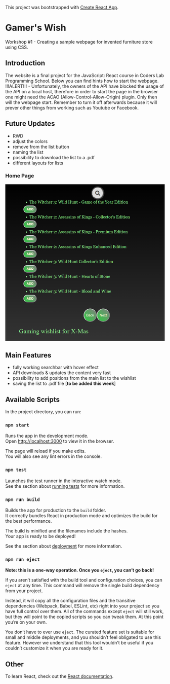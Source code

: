 This project was bootstrapped with [Create React App](https://github.com/facebook/create-react-app).

# Gamer's Wish
Workshop #1 - Creating a sample webpage for invented furniture store using CSS.

## Introduction

The website is a final project for the JavaScript: React course in Coders Lab Programming School. Below you can find hints how to start the webpage.
!!!ALERT!!! - Unfortunately, the owners of the API have blocked the usage of the API on a local host, therefore in order to start the page in the browser one might need the ACAO (Allow-Control-Allow-Origin) plugin. Only then will the webpage start. Remember to turn it off afterwards because it will prever other things from working such as Youtube or Facebook.

## Future Updates

* RWD
* adjust the colors
* remove from the list button
* naming the list
* possibility to download the list to a .pdf
* different layouts for lists

### Home Page

![Home Page screenshot](src/images/front_page.png?raw=true "Home Page")

## Main Features

* fully working searchbar with hover effect
* API downloads & updates the content very fast
* possibility to add positions from the main list to the wishlist
* saving the list to .pdf file [<b>to be added this week</b>]

## Available Scripts

In the project directory, you can run:

### `npm start`

Runs the app in the development mode.<br>
Open [http://localhost:3000](http://localhost:3000) to view it in the browser.

The page will reload if you make edits.<br>
You will also see any lint errors in the console.

### `npm test`

Launches the test runner in the interactive watch mode.<br>
See the section about [running tests](https://facebook.github.io/create-react-app/docs/running-tests) for more information.

### `npm run build`

Builds the app for production to the `build` folder.<br>
It correctly bundles React in production mode and optimizes the build for the best performance.

The build is minified and the filenames include the hashes.<br>
Your app is ready to be deployed!

See the section about [deployment](https://facebook.github.io/create-react-app/docs/deployment) for more information.

### `npm run eject`

**Note: this is a one-way operation. Once you `eject`, you can’t go back!**

If you aren’t satisfied with the build tool and configuration choices, you can `eject` at any time. This command will remove the single build dependency from your project.

Instead, it will copy all the configuration files and the transitive dependencies (Webpack, Babel, ESLint, etc) right into your project so you have full control over them. All of the commands except `eject` will still work, but they will point to the copied scripts so you can tweak them. At this point you’re on your own.

You don’t have to ever use `eject`. The curated feature set is suitable for small and middle deployments, and you shouldn’t feel obligated to use this feature. However we understand that this tool wouldn’t be useful if you couldn’t customize it when you are ready for it.

## Other
To learn React, check out the [React documentation](https://reactjs.org/).
